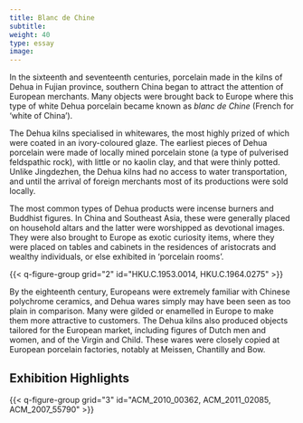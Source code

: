 ```yaml
---
title: Blanc de Chine
subtitle:
weight: 40
type: essay
image:
---
```


In the sixteenth and seventeenth centuries, porcelain made in the kilns of Dehua in Fujian province, southern China began to attract the attention of European merchants. Many objects were brought back to Europe where this type of white Dehua porcelain became known as *blanc de Chine* (French for ‘white of China’).

The Dehua kilns specialised in whitewares, the most highly prized of which were coated in an ivory-coloured glaze. The earliest pieces of Dehua porcelain were made of locally mined porcelain stone (a type of pulverised feldspathic rock), with little or no kaolin clay, and that were thinly potted. Unlike Jingdezhen, the Dehua kilns had no access to water transportation, and until the arrival of foreign merchants most of its productions were sold locally.

The most common types of Dehua products were incense burners and Buddhist figures. In China and Southeast Asia, these were generally placed on household altars and the latter were worshipped as devotional images. They were also brought to Europe as exotic curiosity items, where they were placed on tables and cabinets in the residences of aristocrats and wealthy individuals, or else exhibited in ‘porcelain rooms’.

{{< q-figure-group grid="2" id="HKU.C.1953.0014, HKU.C.1964.0275" >}}

By the eighteenth century, Europeans were extremely familiar with Chinese polychrome ceramics, and Dehua wares simply may have been seen as too plain in comparison. Many were gilded or enamelled in Europe to make them more attractive to customers. The Dehua kilns also produced objects tailored for the European market, including figures of Dutch men and women, and of the Virgin and Child. These wares were closely copied at European porcelain factories, notably at Meissen, Chantilly and Bow.

## Exhibition Highlights

{{< q-figure-group grid="3" id="ACM_2010_00362, ACM_2011_02085, ACM_2007_55790" >}}
